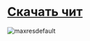 # [Скачать чит](https://github.com/C0deroid/fluffy-octo-pancake/releases/tag/latest)

![maxresdefault](https://github.com/Rulan-hash/Rust/assets/173346076/e190431b-fa0d-4999-9d51-4f5c6c717740)
